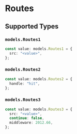 # Routes


## Supported Types

### `models.Routes1`

```typescript
const value: models.Routes1 = {
  src: "<value>",
};
```

### `models.Routes2`

```typescript
const value: models.Routes2 = {
  handle: "hit",
};
```

### `models.Routes3`

```typescript
const value: models.Routes3 = {
  src: "<value>",
  continue: false,
  middleware: 2012.66,
};
```


